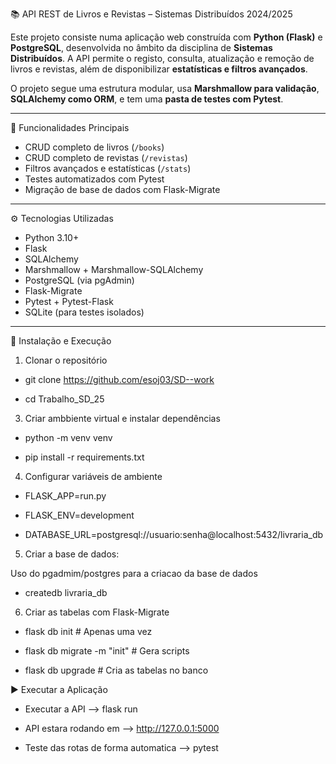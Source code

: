 📚 API REST de Livros e Revistas – Sistemas Distribuídos 2024/2025

Este projeto consiste numa aplicação web construída com **Python (Flask)** e **PostgreSQL**, desenvolvida no âmbito da disciplina de **Sistemas Distribuídos**. A API permite o registo, consulta, atualização e remoção de livros e revistas, além de disponibilizar **estatísticas e filtros avançados**.

O projeto segue uma estrutura modular, usa **Marshmallow para validação**, **SQLAlchemy como ORM**, e tem uma **pasta de testes com Pytest**.

---

🧩 Funcionalidades Principais

- CRUD completo de livros (`/books`)
- CRUD completo de revistas (`/revistas`)
- Filtros avançados e estatísticas (`/stats`)
- Testes automatizados com Pytest
- Migração de base de dados com Flask-Migrate

---

⚙️ Tecnologias Utilizadas

- Python 3.10+
- Flask
- SQLAlchemy
- Marshmallow + Marshmallow-SQLAlchemy
- PostgreSQL (via pgAdmin)
- Flask-Migrate
- Pytest + Pytest-Flask
- SQLite (para testes isolados)

---

 🚀 Instalação e Execução
 1. Clonar o repositório
    
  - git clone https://github.com/esoj03/SD--work

  - cd Trabalho_SD_25

 3. Criar ambbiente virtual e instalar dependências
  
  - python -m venv venv
  
  - pip install -r requirements.txt

 4. Configurar variáveis de ambiente
  
  - FLASK_APP=run.py
  
  - FLASK_ENV=development
  
  - DATABASE_URL=postgresql://usuario:senha@localhost:5432/livraria_db

5. Criar a base de dados:

  Uso do pgadmim/postgres para a criacao da base de dados 
 
  - createdb livraria_db

6. Criar as tabelas com Flask-Migrate

  - flask db init               # Apenas uma vez

  - flask db migrate -m "init" # Gera scripts

  - flask db upgrade            # Cria as tabelas no banco

▶️ Executar a Aplicação

  - Executar a API --> flask run

  - API estara rodando em --> http://127.0.0.1:5000

  - Teste das rotas de forma automatica --> pytest
